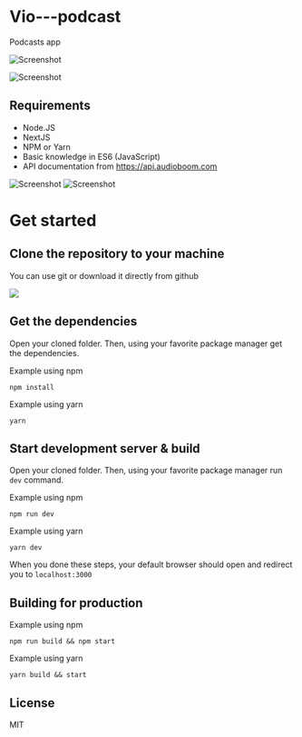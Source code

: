 # Vio---podcast

Podcasts app


![Screenshot](./static/.readme/capture_ipad.png)

![Screenshot](./static/.readme/capture_player.png)



## Requirements
- Node.JS
- NextJS
- NPM or Yarn
- Basic knowledge in ES6 (JavaScript)
- API documentation from https://api.audioboom.com


![Screenshot](./static/.readme/capture_home.png) ![Screenshot](./static/.readme/capture_channel.png)



# Get started

## Clone the repository to your machine

You can use git or download it directly from github

![](https://imgur.com/bpHE9K6.png)

## Get the dependencies
Open your cloned folder. Then, using your favorite package manager get the dependencies.

Example using npm

`npm install`

Example using yarn

`yarn`

## Start development server & build

Open your cloned folder. Then, using your favorite package manager run `dev` command.

Example using npm

`npm run dev`

Example using yarn

`yarn dev`

When you done these steps, your default browser should open and redirect you to `localhost:3000`


## Building for production

Example using npm


`npm run build && npm start`

Example using yarn

`yarn build && start`


## License

MIT
